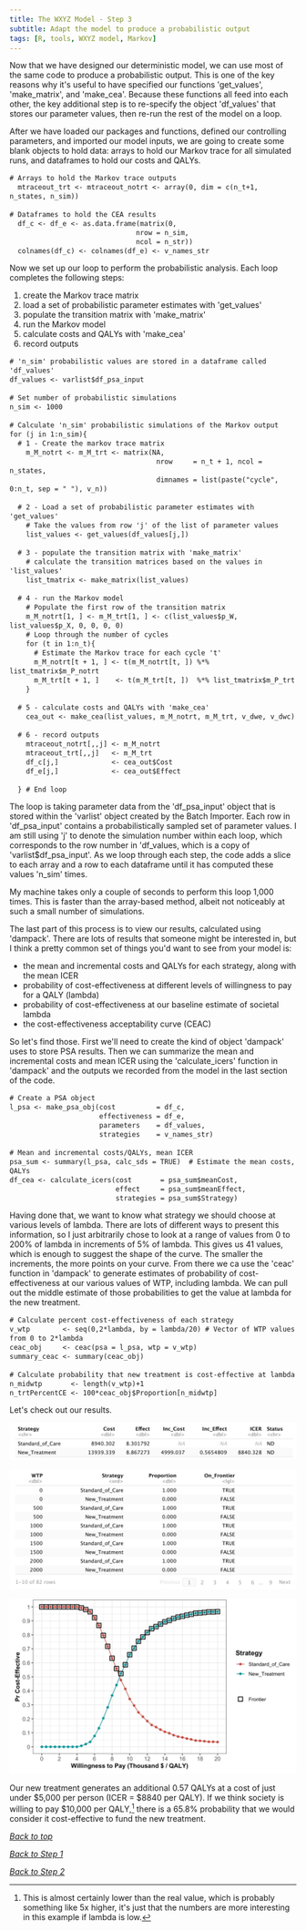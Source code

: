 ```yaml
---
title: The WXYZ Model - Step 3
subtitle: Adapt the model to produce a probabilistic output
tags: [R, tools, WXYZ model, Markov]
---
```


Now that we have designed our deterministic model, we can use most of the same code to produce a probabilistic output. This is one of the key reasons why it's useful to have specified our functions 'get_values', 'make_matrix', and 'make_cea'. Because these functions all feed into each other, the key additional step is to re-specify the object 'df_values' that stores our parameter values, then re-run the rest of the model on a loop. 

After we have loaded our packages and functions, defined our controlling parameters, and imported our model inputs, we are going to create some blank objects to hold data: arrays to hold our Markov trace for all simulated runs, and dataframes to hold our costs and QALYs.

~~~
# Arrays to hold the Markov trace outputs
  mtraceout_trt <- mtraceout_notrt <- array(0, dim = c(n_t+1, n_states, n_sim))

# Dataframes to hold the CEA results
  df_c <- df_e <- as.data.frame(matrix(0,
                               nrow = n_sim,
                               ncol = n_str))
  colnames(df_c) <- colnames(df_e) <- v_names_str
~~~

Now we set up our loop to perform the probabilistic analysis. Each loop completes the following steps:

1. create the Markov trace matrix
2. load a set of probabilistic parameter estimates with 'get_values'
3. populate the transition matrix with 'make_matrix'
4. run the Markov model
5. calculate costs and QALYs with 'make_cea'
6. record outputs

~~~
# 'n_sim' probabilistic values are stored in a dataframe called 'df_values'
df_values <- varlist$df_psa_input

# Set number of probabilistic simulations
n_sim <- 1000

# Calculate 'n_sim' probabilistic simulations of the Markov output
for (j in 1:n_sim){
  # 1 - Create the markov trace matrix
    m_M_notrt <- m_M_trt <- matrix(NA, 
                                    nrow     = n_t + 1, ncol = n_states,
                                    dimnames = list(paste("cycle", 0:n_t, sep = " "), v_n))
  
  # 2 - Load a set of probabilistic parameter estimates with 'get_values'
    # Take the values from row 'j' of the list of parameter values
    list_values <- get_values(df_values[j,])
  
  # 3 - populate the transition matrix with 'make_matrix'
    # calculate the transition matrices based on the values in 'list_values'
    list_tmatrix <- make_matrix(list_values)
  
  # 4 - run the Markov model
    # Populate the first row of the transition matrix
    m_M_notrt[1, ] <- m_M_trt[1, ] <- c(list_values$p_W, list_values$p_X, 0, 0, 0, 0)
    # Loop through the number of cycles
    for (t in 1:n_t){
      # Estimate the Markov trace for each cycle 't'
      m_M_notrt[t + 1, ] <- t(m_M_notrt[t, ]) %*% list_tmatrix$m_P_notrt
      m_M_trt[t + 1, ]    <- t(m_M_trt[t, ])  %*% list_tmatrix$m_P_trt      
    }
  
  # 5 - calculate costs and QALYs with 'make_cea'
    cea_out <- make_cea(list_values, m_M_notrt, m_M_trt, v_dwe, v_dwc)
    
  # 6 - record outputs
    mtraceout_notrt[,,j] <- m_M_notrt
    mtraceout_trt[,,j]   <- m_M_trt
    df_c[j,]             <- cea_out$Cost
    df_e[j,]             <- cea_out$Effect
  
  } # End loop
~~~

The loop is taking parameter data from the 'df_psa_input' object that is stored within the 'varlist' object created by the Batch Importer. Each row in 'df_psa_input' contains a probabilistically sampled set of parameter values. I am still using 'j' to denote the simulation number within each loop, which corresponds to the row number in 'df_values, which is a copy of 'varlist$df_psa_input'. As we loop through each step, the code adds a slice to each array and a row to each dataframe until it has computed these values 'n_sim' times.

My machine takes only a couple of seconds to perform this loop 1,000 times. This is faster than the array-based method, albeit not noticeably at such a small number of simulations.

The last part of this process is to view our results, calculated using 'dampack'. There are lots of results that someone might be interested in, but I think a pretty common set of things you'd want to see from your model is:

- the mean and incremental costs and QALYs for each strategy, along with the mean ICER
- probability of cost-effectiveness at different levels of willingness to pay for a QALY (lambda)
- probability of cost-effectiveness at our baseline estimate of societal lambda
- the cost-effectiveness acceptability curve (CEAC)

So let's find those. First we'll need to create the kind of object 'dampack' uses to store PSA results. Then we can summarize the mean and incremental costs and mean ICER using the 'calculate_icers' function in 'dampack' and the outputs we recorded from the model in the last section of the code.

~~~
# Create a PSA object
l_psa <- make_psa_obj(cost          = df_c, 
                      effectiveness = df_e, 
                      parameters    = df_values, 
                      strategies    = v_names_str)

# Mean and incremental costs/QALYs, mean ICER
psa_sum <- summary(l_psa, calc_sds = TRUE)  # Estimate the mean costs, QALYs  
df_cea <- calculate_icers(cost       = psa_sum$meanCost,
                          effect     = psa_sum$meanEffect,
                          strategies = psa_sum$Strategy)
~~~

Having done that, we want to know what strategy we should choose at various levels of lambda. There are lots of different ways to present this information, so I just arbitrarily chose to look at a range of values from 0 to 200% of lambda in increments of 5% of lambda. This gives us 41 values, which is enough to suggest the shape of the curve. The smaller the increments, the more points on your curve. From there we ca use the 'ceac' function in 'dampack' to generate estimates of probability of cost-effectiveness at our various values of WTP, including lambda. We can pull out the middle estimate of those probabilities to get the value at lambda for the new treatment.

~~~
# Calculate percent cost-effectiveness of each strategy
v_wtp        <- seq(0,2*lambda, by = lambda/20) # Vector of WTP values from 0 to 2*lambda
ceac_obj     <- ceac(psa = l_psa, wtp = v_wtp)
summary_ceac <- summary(ceac_obj)

# Calculate probability that new treatment is cost-effective at lambda
n_midwtp       <- length(v_wtp)+1            
n_trtPercentCE <- 100*ceac_obj$Proportion[n_midwtp]  
~~~

Let's check out our results.

![A table of cost-effectiveness results](https://github.com/HealthyUncertainty/healthyuncertainty.github.io/blob/master/WXYZ-Model/WXYZ%20probabilistic%20output.jpg?raw=true)

![Cost-effectiveness results at different WTP values](https://github.com/HealthyUncertainty/healthyuncertainty.github.io/blob/master/WXYZ-Model/WXYZ%20CEAC%20output.jpg?raw=true)

![A cost-effectiveness acceptability curve](https://github.com/HealthyUncertainty/healthyuncertainty.github.io/blob/master/WXYZ-Model/WXYZ%20CEAC%20curve.jpg?raw=true)

Our new treatment generates an additional 0.57 QALYs at a cost of just under $5,000 per person (ICER = $8840 per QALY). If we think society is willing to pay $10,000 per QALY,[^2] there is a 65.8% probability that we would consider it cost-effective to fund the new treatment.

[^2]: This is almost certainly lower than the real value, which is probably something like 5x higher, it's just that the numbers are more interesting in this example if lambda is low.

*[Back to top](https://healthyuncertainty.github.io/WXYZ-Model/)*

*[Back to Step 1](https://healthyuncertainty.github.io/WXYZ-Model/WXYZ-Step1)*

*[Back to Step 2](https://healthyuncertainty.github.io/WXYZ-Model/WXYZ-Step2)*